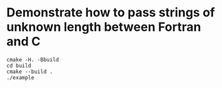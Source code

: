 

# Demonstrate how to pass strings of unknown length between Fortran and C

```
cmake -H. -Bbuild
cd build
cmake --build .
./example
```
